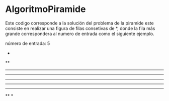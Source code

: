 # AlgoritmoPiramide

Este codigo corresponde a la solución del problema de la piramide este consiste en realizar una figura de filas consetivas de *, 
donde la fila más grande correspondera al numero de entrada como el siguiente ejemplo.

número de entrada: 5

*
**
***
****
*****
****
***
**
*
